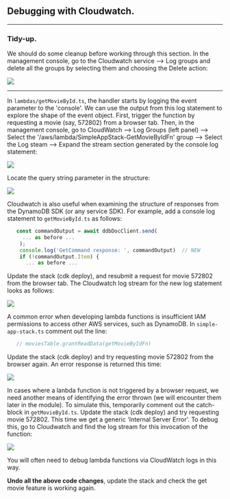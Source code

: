 ## Debugging with Cloudwatch. 

----------------------
### Tidy-up.

We should do some cleanup before working through this section. In the management console, go to the Cloudwatch service --> Log groups and delete all the groups by selecting them and choosing the Delete action: 

![][deletelog]

-----------------------------

In `lambdas/getMovieById.ts`, the handler starts by logging the event parameter to the 'console'. We can use the output from this log statement to explore the shape of the event object. First, trigger the function by requesting a movie (say, 572802) from a browser tab. Then, in the management console, go to  CloudWatch --> Log Groups (left panel) --> Select the '/aws/lambda/SimpleAppStack-GetMovieByIdFn' group --> Select the Log steam --> Expand the stream section generated by the console log statement: 

![][eventshape1]

Locate the query string parameter in the structure:

![][eventshape2]

Cloudwatch is also useful when examining the structure of responses from the DynamoDB SDK (or any service SDK). For example, add a console log statement to `getMovieById.ts` as follows:
~~~ts
   const commandOutput = await ddbDocClient.send(
     ... as before ...
    );
    console.log('GetCommand response: ', commandOutput)  // NEW
    if (!commandOutput.Item) {
      ... as before ...
~~~
Update the stack (cdk deploy), and resubmit a request for movie 572802 from the browser tab. The Cloudwatch log stream for the new log statement looks as follows:

![][getcommand]

A common error when developing lambda functions is insufficient IAM permissions to access other AWS services, such as DynamoDB. In `simple-app-stack.ts` comment out the line:
~~~ts
   // moviesTable.grantReadData(getMovieByIdFn)
~~~

Update the stack (cdk deploy) and try requesting movie 572802 from the browser again. An error response is returned this time:

![][accessdenied1]

In cases where a lanbda function is not triggered by a browser request, we need another means of identifying the error thrown (we will encounter them later in the module). To simulate this, temporarily comment out the catch-block in `getMovieById.ts`. Update the stack (cdk deploy) and try requesting movie 572802. This time we get a generic 'Internal Server Error'. To debug this, go to Cloudwatch and find the log stream for this invocation of the function:

![][accessdenied2]

You will often need to debug lambda functions via CloudWatch logs in this way. 

__Undo all the above code changes__, update the stack and check the get movie feature is working again.


[accessdenied1]: ./img/accessdenied1.png
[accessdenied2]: ./img/accessdenied2.png
[eventshape1]: ./img/eventshape1.png
[eventshape2]: ./img/eventshape2.png
[getcommand]: ./img/getcommand.png
[deletelog]: ./img/deletelog.png
